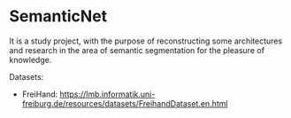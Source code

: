 # SemanticNet
It is a study project, with the purpose of reconstructing some architectures and research in the area of ​​semantic segmentation for the pleasure of knowledge.

Datasets:
- FreiHand: https://lmb.informatik.uni-freiburg.de/resources/datasets/FreihandDataset.en.html
